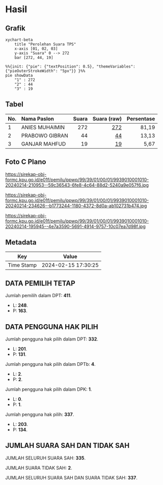 # Hasil

## Grafik

```mermaid
xychart-beta
    title "Perolehan Suara TPS"
    x-axis [01, 02, 03]
    y-axis "Suara" 0 --> 272
    bar [272, 44, 19]
```

```mermaid
%%{init: {"pie": {"textPosition": 0.5}, "themeVariables": {"pieOuterStrokeWidth": "5px"}} }%%
pie showData
    "1" : 272
    "2" : 44
    "3" : 19
```

## Tabel

| No. | Nama Paslon    | Suara | Suara (raw) | Persentase |
|:--- |:-------------- | -----:| -----------:| ----------:|
| 1   | ANIES MUHAIMIN | 272   | [272][p-1]  | 81,19      |
| 2   | PRABOWO GIBRAN | 44    | [44][p-2]   | 13,13      |
| 3   | GANJAR MAHFUD  | 19    | [19][p-3]   | 5,67       |


[p-1]: https://github.com/gigit-pemilu/pemilu-2024-99-luar-negeri/blob/main/pilpres/hitung-suara/sub/99-luar-negeri/sub/39-doha-qatar/sub/01-doha-qatar/sub/0001-doha-qatar/sub/010-tps-009/sub/paslon-1.txt
[p-2]: https://github.com/gigit-pemilu/pemilu-2024-99-luar-negeri/blob/main/pilpres/hitung-suara/sub/99-luar-negeri/sub/39-doha-qatar/sub/01-doha-qatar/sub/0001-doha-qatar/sub/010-tps-009/sub/paslon-2.txt
[p-3]: https://github.com/gigit-pemilu/pemilu-2024-99-luar-negeri/blob/main/pilpres/hitung-suara/sub/99-luar-negeri/sub/39-doha-qatar/sub/01-doha-qatar/sub/0001-doha-qatar/sub/010-tps-009/sub/paslon-3.txt

## Foto C Plano

https://sirekap-obj-formc.kpu.go.id/e01f/pemilu/ppwp/99/39/01/00/01/9939010001010-20240214-210953--59c36543-6fe8-4c64-88d2-5240a9e057f6.jpg

https://sirekap-obj-formc.kpu.go.id/e01f/pemilu/ppwp/99/39/01/00/01/9939010001010-20240214-234626--b1773244-1180-4372-8d0a-ab102731b474.jpg

https://sirekap-obj-formc.kpu.go.id/e01f/pemilu/ppwp/99/39/01/00/01/9939010001010-20240214-195945--4e7a3590-5691-4914-9757-10c07ea7d98f.jpg


## Metadata

| Key        | Value               |
| ---------- | ------------------- |
| Time Stamp | 2024-02-15 17:30:25 |


## DATA PEMILIH TETAP

Jumlah pemilih dalam DPT: **411**.
 * L: **248**.
 * P: **163**.

## DATA PENGGUNA HAK PILIH

Jumlah pengguna hak pilih dalam DPT: **332**.
 * L: **201**.
 * P: **131**.

Jumlah pengguna hak pilih dalam DPTb: **4**.
 * L: **2**.
 * P: **2**.

Jumlah pengguna hak pilih dalam DPK: **1**.
 * L: **0**.
 * P: **1**.

Jumlah pengguna hak pilih: **337**.
 * L: **203**.
 * P: **134**.

## JUMLAH SUARA SAH DAN TIDAK SAH

JUMLAH SELURUH SUARA SAH: **335**.

JUMLAH SUARA TIDAK SAH: **2**.

JUMLAH SELURUH SUARA SAH DAN SUARA TIDAK SAH: **337**.


